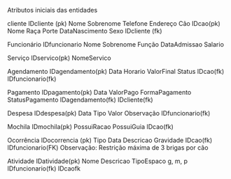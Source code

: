 Atributos iniciais  das entidades 
 
cliente
IDcliente (pk)
Nome
Sobrenome
Telefone
Endereço
Cão
IDcao(pk)
Nome
Raça
Porte
DataNascimento
Sexo
IDcliente (fk)

Funcionário
IDfuncionario
Nome
Sobrenome
Função
DataAdmissao
Salario

Serviço
IDservico(pk)
NomeServico

Agendamento
IDagendamento(pk)
Data
Horario
ValorFinal
Status
IDcao(fk)
IDfuncionario(fk)

Pagamento
IDpagamento(pk)
Data
ValorPago
FormaPagamento
StatusPagamento
IDagendamento(fk)
IDcliente(fk)

Despesa
IDdespesa(pk)
Data
Tipo
Valor
Observação
IDfuncionario(fk)

Mochila
IDmochila(pk)
PossuiRacao 
PossuiGuia
IDcao(fk)

Ocorrência
IDocorrencia (pk)
Tipo
Data
Descricao
Gravidade
IDcao(fk)
IDfuncionario(FK)
Observação: Restrição máxima de 3 brigas por cão

Atividade
IDatividade(pk)
Nome
Descricao
TipoEspaco g, m, p
IDfuncionario(fk)
IDcaofk 
